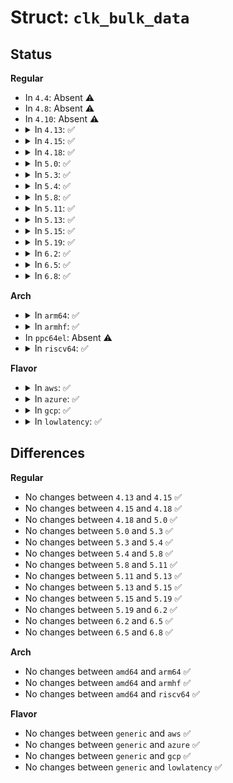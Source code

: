 # Struct: <code>clk_bulk_data</code>

## Status
<b>Regular</b>
<ul>
<li>
In <code>4.4</code>: Absent ⚠️
</li>
<li>
In <code>4.8</code>: Absent ⚠️
</li>
<li>
In <code>4.10</code>: Absent ⚠️
</li>
<li>
<details>
<summary>In <code>4.13</code>: ✅</summary>

```c
struct clk_bulk_data {
    const char *id;
    struct clk *clk;
};
```
</details>
</li>
<li>
<details>
<summary>In <code>4.15</code>: ✅</summary>

```c
struct clk_bulk_data {
    const char *id;
    struct clk *clk;
};
```
</details>
</li>
<li>
<details>
<summary>In <code>4.18</code>: ✅</summary>

```c
struct clk_bulk_data {
    const char *id;
    struct clk *clk;
};
```
</details>
</li>
<li>
<details>
<summary>In <code>5.0</code>: ✅</summary>

```c
struct clk_bulk_data {
    const char *id;
    struct clk *clk;
};
```
</details>
</li>
<li>
<details>
<summary>In <code>5.3</code>: ✅</summary>

```c
struct clk_bulk_data {
    const char *id;
    struct clk *clk;
};
```
</details>
</li>
<li>
<details>
<summary>In <code>5.4</code>: ✅</summary>

```c
struct clk_bulk_data {
    const char *id;
    struct clk *clk;
};
```
</details>
</li>
<li>
<details>
<summary>In <code>5.8</code>: ✅</summary>

```c
struct clk_bulk_data {
    const char *id;
    struct clk *clk;
};
```
</details>
</li>
<li>
<details>
<summary>In <code>5.11</code>: ✅</summary>

```c
struct clk_bulk_data {
    const char *id;
    struct clk *clk;
};
```
</details>
</li>
<li>
<details>
<summary>In <code>5.13</code>: ✅</summary>

```c
struct clk_bulk_data {
    const char *id;
    struct clk *clk;
};
```
</details>
</li>
<li>
<details>
<summary>In <code>5.15</code>: ✅</summary>

```c
struct clk_bulk_data {
    const char *id;
    struct clk *clk;
};
```
</details>
</li>
<li>
<details>
<summary>In <code>5.19</code>: ✅</summary>

```c
struct clk_bulk_data {
    const char *id;
    struct clk *clk;
};
```
</details>
</li>
<li>
<details>
<summary>In <code>6.2</code>: ✅</summary>

```c
struct clk_bulk_data {
    const char *id;
    struct clk *clk;
};
```
</details>
</li>
<li>
<details>
<summary>In <code>6.5</code>: ✅</summary>

```c
struct clk_bulk_data {
    const char *id;
    struct clk *clk;
};
```
</details>
</li>
<li>
<details>
<summary>In <code>6.8</code>: ✅</summary>

```c
struct clk_bulk_data {
    const char *id;
    struct clk *clk;
};
```
</details>
</li>
</ul>
<b>Arch</b>
<ul>
<li>
<details>
<summary>In <code>arm64</code>: ✅</summary>

```c
struct clk_bulk_data {
    const char *id;
    struct clk *clk;
};
```
</details>
</li>
<li>
<details>
<summary>In <code>armhf</code>: ✅</summary>

```c
struct clk_bulk_data {
    const char *id;
    struct clk *clk;
};
```
</details>
</li>
<li>
In <code>ppc64el</code>: Absent ⚠️
</li>
<li>
<details>
<summary>In <code>riscv64</code>: ✅</summary>

```c
struct clk_bulk_data {
    const char *id;
    struct clk *clk;
};
```
</details>
</li>
</ul>
<b>Flavor</b>
<ul>
<li>
<details>
<summary>In <code>aws</code>: ✅</summary>

```c
struct clk_bulk_data {
    const char *id;
    struct clk *clk;
};
```
</details>
</li>
<li>
<details>
<summary>In <code>azure</code>: ✅</summary>

```c
struct clk_bulk_data {
    const char *id;
    struct clk *clk;
};
```
</details>
</li>
<li>
<details>
<summary>In <code>gcp</code>: ✅</summary>

```c
struct clk_bulk_data {
    const char *id;
    struct clk *clk;
};
```
</details>
</li>
<li>
<details>
<summary>In <code>lowlatency</code>: ✅</summary>

```c
struct clk_bulk_data {
    const char *id;
    struct clk *clk;
};
```
</details>
</li>
</ul>

## Differences
<b>Regular</b>
<ul>
<li>
No changes between <code>4.13</code> and <code>4.15</code> ✅
</li>
<li>
No changes between <code>4.15</code> and <code>4.18</code> ✅
</li>
<li>
No changes between <code>4.18</code> and <code>5.0</code> ✅
</li>
<li>
No changes between <code>5.0</code> and <code>5.3</code> ✅
</li>
<li>
No changes between <code>5.3</code> and <code>5.4</code> ✅
</li>
<li>
No changes between <code>5.4</code> and <code>5.8</code> ✅
</li>
<li>
No changes between <code>5.8</code> and <code>5.11</code> ✅
</li>
<li>
No changes between <code>5.11</code> and <code>5.13</code> ✅
</li>
<li>
No changes between <code>5.13</code> and <code>5.15</code> ✅
</li>
<li>
No changes between <code>5.15</code> and <code>5.19</code> ✅
</li>
<li>
No changes between <code>5.19</code> and <code>6.2</code> ✅
</li>
<li>
No changes between <code>6.2</code> and <code>6.5</code> ✅
</li>
<li>
No changes between <code>6.5</code> and <code>6.8</code> ✅
</li>
</ul>
<b>Arch</b>
<ul>
<li>
No changes between <code>amd64</code> and <code>arm64</code> ✅
</li>
<li>
No changes between <code>amd64</code> and <code>armhf</code> ✅
</li>
<li>
No changes between <code>amd64</code> and <code>riscv64</code> ✅
</li>
</ul>
<b>Flavor</b>
<ul>
<li>
No changes between <code>generic</code> and <code>aws</code> ✅
</li>
<li>
No changes between <code>generic</code> and <code>azure</code> ✅
</li>
<li>
No changes between <code>generic</code> and <code>gcp</code> ✅
</li>
<li>
No changes between <code>generic</code> and <code>lowlatency</code> ✅
</li>
</ul>
